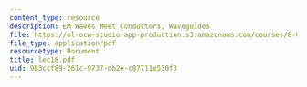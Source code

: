 ```yaml
---
content_type: resource
description: EM Waves Meet Conductors, Waveguides
file: https://ol-ocw-studio-app-production.s3.amazonaws.com/courses/8-03-physics-iii-spring-2003/983ccf89261c9737db2ec87711e530f3_lec16.pdf
file_type: application/pdf
resourcetype: Document
title: lec16.pdf
uid: 983ccf89-261c-9737-db2e-c87711e530f3
---
```

